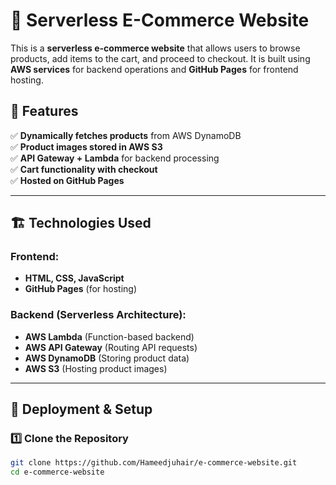 # 🛒 Serverless E-Commerce Website

This is a **serverless e-commerce website** that allows users to browse products, add items to the cart, and proceed to checkout. It is built using **AWS services** for backend operations and **GitHub Pages** for frontend hosting.

## 🌟 Features
✅ **Dynamically fetches products** from AWS DynamoDB  
✅ **Product images stored in AWS S3**  
✅ **API Gateway + Lambda** for backend processing  
✅ **Cart functionality with checkout**  
✅ **Hosted on GitHub Pages**  

---

## 🏗️ Technologies Used
### **Frontend:**
- **HTML, CSS, JavaScript**
- **GitHub Pages** (for hosting)

### **Backend (Serverless Architecture):**
- **AWS Lambda** (Function-based backend)
- **AWS API Gateway** (Routing API requests)
- **AWS DynamoDB** (Storing product data)
- **AWS S3** (Hosting product images)

---

## 🚀 Deployment & Setup

### **1️⃣ Clone the Repository**
```sh
git clone https://github.com/Hameedjuhair/e-commerce-website.git
cd e-commerce-website
